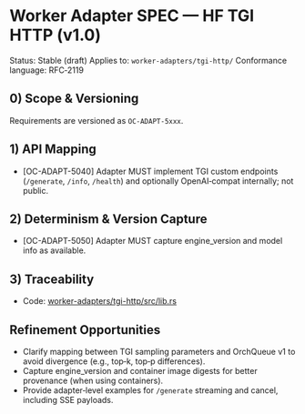 # Worker Adapter SPEC — HF TGI HTTP (v1.0)

Status: Stable (draft)
Applies to: `worker-adapters/tgi-http/`
Conformance language: RFC‑2119

## 0) Scope & Versioning

Requirements are versioned as `OC-ADAPT-5xxx`.

## 1) API Mapping

- [OC-ADAPT-5040] Adapter MUST implement TGI custom endpoints (`/generate`, `/info`, `/health`) and optionally OpenAI‑compat internally; not public.

## 2) Determinism & Version Capture

- [OC-ADAPT-5050] Adapter MUST capture engine_version and model info as available.

## 3) Traceability

- Code: [worker-adapters/tgi-http/src/lib.rs](../worker-adapters/tgi-http/src/lib.rs)

## Refinement Opportunities

- Clarify mapping between TGI sampling parameters and OrchQueue v1 to avoid divergence (e.g., top‑k, top‑p differences).
- Capture engine_version and container image digests for better provenance (when using containers).
- Provide adapter‑level examples for `/generate` streaming and cancel, including SSE payloads.
